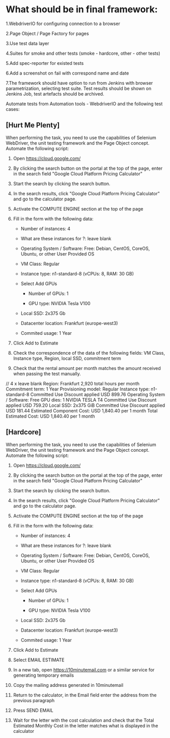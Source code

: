 # What should be in final framework:

1.WebdriverIO for configuring connection to a browser

2.Page Object / Page Factory for pages 

3.Use test data layer

4.Suites for smoke and other tests (smoke - hardcore, other - other tests) 

5.Add spec-reporter for existed tests 

6.Add a screenshot on fail with correspond name and date 

7.The framework should have option to run from Jenkins with browser parametrization, selecting test suite. Test results should be shown on Jenkins Job, test artefacts should be archived. 

Automate tests from Automation tools - WebdriverIO and the following test cases: 

## [Hurt Me Plenty]

 When performing the task, you need to use the capabilities of Selenium WebDriver, the unit testing framework and the Page Object concept. Automate the following script:

1. Open https://cloud.google.com/

2. By clicking the search button on the portal at the top of the page, enter in the search field "Google Cloud Platform Pricing Calculator"

3. Start the search by clicking the search button.

4. In the search results, click "Google Cloud Platform Pricing Calculator" and go to the calculator page.

5. Activate the COMPUTE ENGINE section at the top of the page

6. Fill in the form with the following data:

    * Number of instances: 4

    * What are these instances for ?: leave blank

    * Operating System / Software: Free: Debian, CentOS, CoreOS, Ubuntu, or other User Provided OS

    * VM Class: Regular

    * Instance type: n1-standard-8 (vCPUs: 8, RAM: 30 GB)

    * Select Add GPUs

        * Number of GPUs: 1

        * GPU type: NVIDIA Tesla V100

    * Local SSD: 2x375 Gb

    * Datacenter location: Frankfurt (europe-west3)

    * Commited usage: 1 Year

7. Click Add to Estimate

8. Check the correspondence of the data of the following fields: VM Class, Instance type, Region, local SSD, commitment term

9. Check that the rental amount per month matches the amount received when passing the test manually.

//
4 x leave blank
Region: Frankfurt
2,920 total hours per month
Commitment term: 1 Year
Provisioning model: Regular
Instance type: n1-standard-8
Committed Use Discount applied
USD 899.76
Operating System / Software: Free
GPU dies: 1 NVIDIA TESLA T4
Committed Use Discount applied
USD 759.20
Local SSD: 2x375 GiB
Committed Use Discount applied
USD 181.44
Estimated Component Cost: USD 1,840.40 per 1 month
Total Estimated Cost: USD 1,840.40 per 1 month

## [Hardcore]

When performing the task, you need to use the capabilities of Selenium WebDriver, the unit testing framework and the Page Object concept. Automate the following script:

1. Open https://cloud.google.com/

2. By clicking the search button on the portal at the top of the page, enter in the search field "Google Cloud Platform Pricing Calculator"

3. Start the search by clicking the search button.

4. In the search results, click "Google Cloud Platform Pricing Calculator" and go to the calculator page.

5. Activate the COMPUTE ENGINE section at the top of the page

6. Fill in the form with the following data:

    * Number of instances: 4

    * What are these instances for ?: leave blank

    * Operating System / Software: Free: Debian, CentOS, CoreOS, Ubuntu, or other User Provided OS

    * VM Class: Regular

    * Instance type: n1-standard-8 (vCPUs: 8, RAM: 30 GB)

    * Select Add GPUs

        * Number of GPUs: 1

        * GPU type: NVIDIA Tesla V100

    * Local SSD: 2x375 Gb

    * Datacenter location: Frankfurt (europe-west3)

    * Commited usage: 1 Year

7. Click Add to Estimate

8. Select EMAIL ESTIMATE

9. In a new tab, open https://10minutemail.com or a similar service for generating temporary emails

10. Copy the mailing address generated in 10minutemail

11. Return to the calculator, in the Email field enter the address from the previous paragraph

12. Press SEND EMAIL

13. Wait for the letter with the cost calculation and check that the Total Estimated Monthly Cost in the letter matches what is displayed in the calculator

﻿
